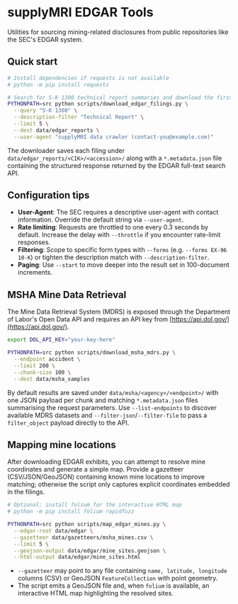 # supplyMRI EDGAR Tools

Utilities for sourcing mining-related disclosures from public repositories like the SEC's EDGAR system.

## Quick start

```bash
# Install dependencies if requests is not available
# python -m pip install requests

# Search for S-K 1300 technical report summaries and download the first 5 results
PYTHONPATH=src python scripts/download_edgar_filings.py \
  --query "S-K 1300" \
  --description-filter "Technical Report" \
  --limit 5 \
  --dest data/edgar_reports \
  --user-agent "supplyMRI data crawler (contact-you@example.com)"
```

The downloader saves each filing under `data/edgar_reports/<CIK>/<accession>/` along with a `*.metadata.json` file containing the structured response returned by the EDGAR full-text search API.

## Configuration tips

- **User-Agent**: The SEC requires a descriptive user-agent with contact information. Override the default string via `--user-agent`.
- **Rate limiting**: Requests are throttled to one every 0.3 seconds by default. Increase the delay with `--throttle` if you encounter rate-limit responses.
- **Filtering**: Scope to specific form types with `--forms` (e.g. `--forms EX-96 10-K`) or tighten the description match with `--description-filter`.
- **Paging**: Use `--start` to move deeper into the result set in 100-document increments.

## MSHA Mine Data Retrieval

The Mine Data Retrieval System (MDRS) is exposed through the Department of Labor's Open Data API and requires an API key from [https://api.dol.gov/](https://api.dol.gov/).

```bash
export DOL_API_KEY="your-key-here"

PYTHONPATH=src python scripts/download_msha_mdrs.py \
  --endpoint accident \
  --limit 200 \
  --chunk-size 100 \
  --dest data/msha_samples
```

By default results are saved under `data/msha/<agency>/<endpoint>/` with one JSON payload per chunk and matching `*.metadata.json` files summarising the request parameters. Use `--list-endpoints` to discover available MDRS datasets and `--filter-json`/`--filter-file` to pass a `filter_object` payload directly to the API.

## Mapping mine locations

After downloading EDGAR exhibits, you can attempt to resolve mine coordinates and generate a simple map. Provide a gazetteer (CSV/JSON/GeoJSON) containing known mine locations to improve matching; otherwise the script only captures explicit coordinates embedded in the filings.

```bash
# Optional: install folium for the interactive HTML map
# python -m pip install folium rapidfuzz

PYTHONPATH=src python scripts/map_edgar_mines.py \
  --edgar-root data/edgar \
  --gazetteer data/gazetteers/msha_mines.csv \
  --limit 5 \
  --geojson-output data/edgar/mine_sites.geojson \
  --html-output data/edgar/mine_sites.html
```

- `--gazetteer` may point to any file containing `name, latitude, longitude` columns (CSV) or GeoJSON `FeatureCollection` with point geometry.
- The script emits a GeoJSON file and, when `folium` is available, an interactive HTML map highlighting the resolved sites.
